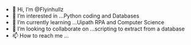 - 👋 Hi, I’m @Flyinhullz
- 👀 I’m interested in ...Python coding and Databases
- 🌱 I’m currently learning ...Uipath RPA and Computer Science
- 💞️ I’m looking to collaborate on ...scripting to extract from a database
- 📫 How to reach me ...

<!---
Flyinhullz/Flyinhullz is a ✨ special ✨ repository because its `README.md` (this file) appears on your GitHub profile.
You can click the Preview link to take a look at your changes.
--->
